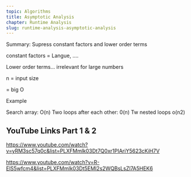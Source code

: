 ```yaml
---
topic: Algorithms
title: Asymptotic Analysis
chapter: Runtime Analysis
slug: runtime-analysis-asymptotic-analysis
---
```


Summary: Supress constant factors and lower order terms

constant factors = Langue, ....

Lower order terms... irrelevant for large numbers

n = input size

= big O

Example

Search array: O(n)
Two loops after each other: 0(n)
Tw nested loops o(n2)

## YouTube Links Part 1 & 2

https://www.youtube.com/watch?v=yRM3sc57q0c&list=PLXFMmlk03Dt7Q0xr1PIAriY5623cKiH7V

https://www.youtube.com/watch?v=R-ElS5wfcm4&list=PLXFMmlk03Dt5EMI2s2WQBsLsZl7A5HEK6
